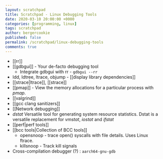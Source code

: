 ```yaml
---
layout: scratchpad
title: Scratchpad - Linux Debugging Tools
date: 2020-03-10 20:00:00 +0000
categories: [programming, linux]
tags: scratchpad
author: bergercookie
published: false
permalink: /scratchpad/linux-debugging-tools
comments: true
---
```


* [[rr]]
* [[gdbgui]] - Your de-facto debugging tool
    * Integrate gdbgui with rr - `gdbgui --rr`
* ldd, ldtree, ltrace, objump - [[display library dependencies]]
* [[strace|ltrace]], [[strace]]
* [[pmap]] - View the memory allocations for a particular process with *pmap*.
* [[valgrind]]
* [[gcc clang sanitizers]]
* [[Network debugging]]
* *dstat*
    Versatile tool for generating system resource statistics. Dstat is a
    versatile replacement for *vmstat*, *iostat* and *ifstat*
* [[perf|perf tools]]
* [[bcc tools|Collection of BCC tools]]
    * opensnoop - trace open() syscalls with file details. Uses Linux ftrace.
    * killsnoop - Track kill signals
* Cross-compilation debugger (?) : `aarch64-gnu-gdb`
